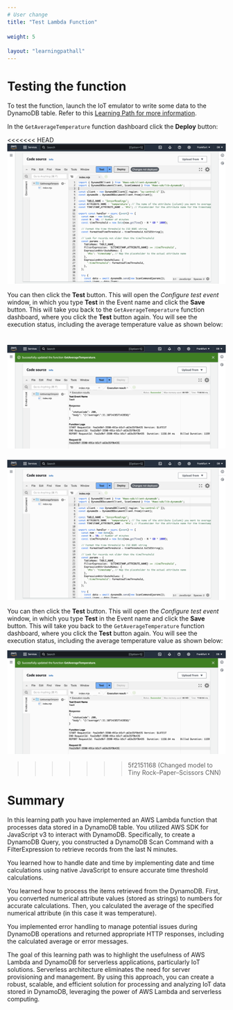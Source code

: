 ```yaml
---
# User change
title: "Test Lambda Function"

weight: 5

layout: "learningpathall"
---
```


# Testing the function
To test the function, launch the IoT emulator to write some data to the DynamoDB table. Refer to this [Learning Path for more information](/learning-paths/laptops-and-desktops/win_aws_iot_dynamodb).

In the `GetAverageTemperature` function dashboard click the **Deploy** button:

<<<<<<< HEAD
![fig5](figures/05.png)

You can then click the **Test** button. This will open the *Configure test event* window, in which you type **Test** in the Event name and click the **Save** button. This will take you back to the `GetAverageTemperature` function dashboard, where you click the **Test** button again. You will see the execution status, including the average temperature value as shown below:

![fig6](figures/06.png)
=======
![fig5](Figures/05.png)

You can then click the **Test** button. This will open the *Configure test event* window, in which you type **Test** in the Event name and click the **Save** button. This will take you back to the `GetAverageTemperature` function dashboard, where you click the **Test** button again. You will see the execution status, including the average temperature value as shown below:

![fig6](Figures/06.png)
>>>>>>> 5f2151168 (Changed model to Tiny Rock–Paper–Scissors CNN)

# Summary
In this learning path you have implemented an AWS Lambda function that processes data stored in a DynamoDB table. You utilized AWS SDK for JavaScript v3 to interact with DynamoDB. Specifically, to create a DynamoDB Query, you constructed a DynamoDB Scan Command with a FilterExpression to retrieve records from the last N minutes. 

You learned how to handle date and time by implementing date and time calculations using native JavaScript to ensure accurate time threshold calculations. 

You learned how to process the items retrieved from the DynamoDB. First, you converted numerical attribute values (stored as strings) to numbers for accurate calculations. Then, you calculated the average of the specified numerical attribute (in this case it was temperature).

You implemented error handling to manage potential issues during DynamoDB operations and returned appropriate HTTP responses, including the calculated average or error messages.

The goal of this learning path was to highlight the usefulness of AWS Lambda and DynamoDB for serverless applications, particularly IoT solutions. Serverless architecture eliminates the need for server provisioning and management. By using this approach, you can create a robust, scalable, and efficient solution for processing and analyzing IoT data stored in DynamoDB, leveraging the power of AWS Lambda and serverless computing.
